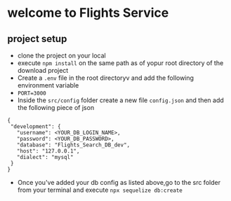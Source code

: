 # welcome to Flights Service

## project setup
- clone the project on your local
- execute `npm install` on the same path as of yopur root directory of the download project 
- Create a `.env` file in the root directoryv and add the following environment variable
- `PORT=3000`
 - Inside the `src/config` folder create a new file `config.json` and then add the following piece of json 

 ```
{
  "development": {
    "username": <YOUR_DB_LOGIN_NAME>,
    "password": <YOUR_DB_PASSWORD>,
    "database": "Flights_Search_DB_dev",
    "host": "127.0.0.1",
    "dialect": "mysql"
  }
}

 ```

 - Once you've added your db config as listed above,go to the src folder from your terminal and execute `npx sequelize db:create`